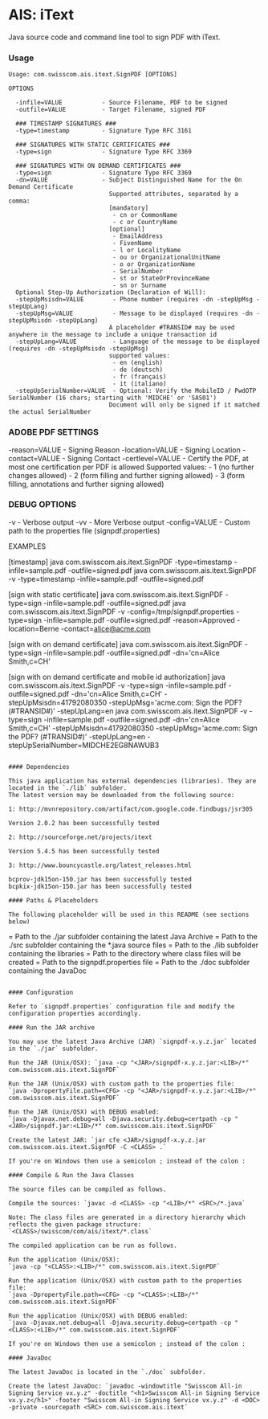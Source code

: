 AIS: iText
============

Java source code and command line tool to sign PDF with iText.

### Usage

````
Usage: com.swisscom.ais.itext.SignPDF [OPTIONS]

OPTIONS

  -infile=VALUE           - Source Filename, PDF to be signed
  -outfile=VALUE          - Target Filename, signed PDF

  ### TIMESTAMP SIGNATURES ###
  -type=timestamp         - Signature Type RFC 3161

  ### SIGNATURES WITH STATIC CERTIFICATES ###
  -type=sign              - Signature Type RFC 3369

  ### SIGNATURES WITH ON DEMAND CERTIFICATES ###
  -type=sign              - Signature Type RFC 3369
  -dn=VALUE               - Subject Distinguished Name for the On Demand Certificate
                            Supported attributes, separated by a comma:
                            [mandatory]
                             - cn or CommonName
                             - c or CountryName
                            [optional]
                             - EmailAddress
                             - FivenName
                             - l or LocalityName
                             - ou or OrganizationalUnitName
                             - o or OrganizationName
                             - SerialNumber
                             - st or StateOrProvinceName
                             - sn or Surname
  Optional Step-Up Authorization (Declaration of Will):
  -stepUpMsisdn=VALUE        - Phone number (requires -dn -stepUpMsg -stepUpLang)
  -stepUpMsg=VALUE           - Message to be displayed (requires -dn -stepUpMsisdn -stepUpLang)
                            A placeholder #TRANSID# may be used anywhere in the message to include a unique transaction id
  -stepUpLang=VALUE          - Language of the message to be displayed (requires -dn -stepUpMsisdn -stepUpMsg)
                            supported values:
                             - en (english)
                             - de (deutsch)
                             - fr (français)
                             - it (italiano)
  -stepUpSerialNumber=VALUE  - Optional: Verify the MobileID / PwdOTP SerialNumber (16 chars; starting with 'MIDCHE' or 'SAS01')
                            Document will only be signed if it matched the actual SerialNumber
````                            

  ### ADOBE PDF SETTINGS ###
  -reason=VALUE           - Signing Reason
  -location=VALUE         - Signing Location
  -contact=VALUE          - Signing Contact
  -certlevel=VALUE        - Certify the PDF, at most one certification per PDF is allowed
                             Supported values:
                             - 1 (no further changes allowed)
                             - 2 (form filling and further signing allowed)
                             - 3 (form filling, annotations and further signing allowed)

  ### DEBUG OPTIONS ###
  -v                      - Verbose output
  -vv                     - More Verbose output
  -config=VALUE           - Custom path to the properties file (signpdf.properties)

EXAMPLES

  [timestamp]
    java com.swisscom.ais.itext.SignPDF -type=timestamp -infile=sample.pdf -outfile=signed.pdf
    java com.swisscom.ais.itext.SignPDF -v -type=timestamp -infile=sample.pdf -outfile=signed.pdf

  [sign with static certificate]
    java com.swisscom.ais.itext.SignPDF -type=sign -infile=sample.pdf -outfile=signed.pdf
    java com.swisscom.ais.itext.SignPDF -v -config=/tmp/signpdf.properties -type=sign -infile=sample.pdf -outfile=signed.pdf -reason=Approved -location=Berne -contact=alice@acme.com

  [sign with on demand certificate]
    java com.swisscom.ais.itext.SignPDF -type=sign -infile=sample.pdf -outfile=signed.pdf -dn='cn=Alice Smith,c=CH'

  [sign with on demand certificate and mobile id authorization]
    java com.swisscom.ais.itext.SignPDF -v -type=sign -infile=sample.pdf -outfile=signed.pdf -dn='cn=Alice Smith,c=CH' -stepUpMsisdn=41792080350 -stepUpMsg='acme.com: Sign the PDF? (#TRANSID#)' -stepUpLang=en
    java com.swisscom.ais.itext.SignPDF -v -type=sign -infile=sample.pdf -outfile=signed.pdf -dn='cn=Alice Smith,c=CH' -stepUpMsisdn=41792080350 -stepUpMsg='acme.com: Sign the PDF? (#TRANSID#)' -stepUpLang=en -stepUpSerialNumber=MIDCHE2EG8NAWUB3
```

#### Dependencies

This java application has external dependencies (libraries). They are located in the `./lib` subfolder.
The latest version may be downloaded from the following source:

1: http://mvnrepository.com/artifact/com.google.code.findbugs/jsr305

Version 2.0.2 has been successfully tested

2: http://sourceforge.net/projects/itext

Version 5.4.5 has been successfully tested

3: http://www.bouncycastle.org/latest_releases.html

bcprov-jdk15on-150.jar has been successfully tested
bcpkix-jdk15on-150.jar has been successfully tested

#### Paths & Placeholders

The following placeholder will be used in this README (see sections below)
```
<JAR>   = Path to the ./jar subfolder containing the latest Java Archive
<SRC>   = Path to the ./src subfolder containing the *.java source files
<LIB>   = Path to the ./lib subfolder containing the libraries
<CLASS> = Path to the directory where class files will be created
<CFG>   = Path to the signpdf.properties file
<DOC>   = Path to the ./doc subfolder containing the JavaDoc
```

#### Configuration

Refer to `signpdf.properties` configuration file and modify the configuration properties accordingly.

#### Run the JAR archive

You may use the latest Java Archive (JAR) `signpdf-x.y.z.jar` located in the `./jar` subfolder.

Run the JAR (Unix/OSX): `java -cp "<JAR>/signpdf-x.y.z.jar:<LIB>/*" com.swisscom.ais.itext.SignPDF`

Run the JAR (Unix/OSX) with custom path to the properties file:
`java -DpropertyFile.path=<CFG> -cp "<JAR>/signpdf-x.y.z.jar:<LIB>/*" com.swisscom.ais.itext.SignPDF`

Run the JAR (Unix/OSX) with DEBUG enabled:
`java -Djavax.net.debug=all -Djava.security.debug=certpath -cp "<JAR>/signpdf.jar:<LIB>/*" com.swisscom.ais.itext.SignPDF`

Create the latest JAR: `jar cfe <JAR>/signpdf-x.y.z.jar com.swisscom.ais.itext.SignPDF -C <CLASS> .`

If you're on Windows then use a semicolon ; instead of the colon : 

#### Compile & Run the Java Classes

The source files can be compiled as follows. 

Compile the sources: `javac -d <CLASS> -cp "<LIB>/*" <SRC>/*.java`

Note: The class files are generated in a directory hierarchy which reflects the given package structure: `<CLASS>/swisscom/com/ais/itext/*.class`

The compiled application can be run as follows.

Run the application (Unix/OSX):
`java -cp "<CLASS>:<LIB>/*" com.swisscom.ais.itext.SignPDF`

Run the application (Unix/OSX) with custom path to the properties file:
`java -DpropertyFile.path=<CFG> -cp "<CLASS>:<LIB>/*" com.swisscom.ais.itext.SignPDF`

Run the application (Unix/OSX) with DEBUG enabled:
`java -Djavax.net.debug=all -Djava.security.debug=certpath -cp "<CLASS>:<LIB>/*" com.swisscom.ais.itext.SignPDF`

If you're on Windows then use a semicolon ; instead of the colon : 

#### JavaDoc

The latest JavaDoc is located in the `./doc` subfolder.

Create the latest JavaDoc: `javadoc -windowtitle "Swisscom All-in Signing Service vx.y.z" -doctitle "<h1>Swisscom All-in Signing Service vx.y.z</h1>" -footer "Swisscom All-in Signing Service vx.y.z" -d <DOC> -private -sourcepath <SRC> com.swisscom.ais.itext`
